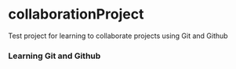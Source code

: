 # collaborationProject
Test project for learning to collaborate projects using Git and Github

### Learning Git and Github
